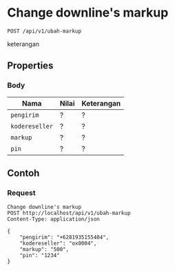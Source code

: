 # Change downline's markup
```http
POST /api/v1/ubah-markup
```
keterangan
## Properties
### Body
Nama  | Nilai | Keterangan
--- | --- | ---
<code>pengirim</code> | ? | ?
<code>kodereseller</code> | ? | ?
<code>markup</code> | ? | ?
<code>pin</code> | ? | ?

## Contoh

### Request
```http
Change downline's markup
POST http://localhost/api/v1/ubah-markup
Content-Type: application/json

{
    "pengirim": "+6281935155404",
    "kodereseller": "ox0004",
    "markup": "500",
    "pin": "1234"
}
```
